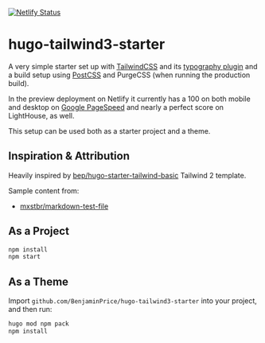 [![Netlify Status](https://api.netlify.com/api/v1/badges/cd6844a5-dc30-46a2-9068-642aa177ac57/deploy-status)](https://app.netlify.com/sites/cocky-pare-3da5d5/deploys)
# hugo-tailwind3-starter

A very simple starter set up with [TailwindCSS](https://tailwindcss.com/) and its [typography plugin](https://tailwindcss.com/docs/typography-plugin) and a build setup using [PostCSS](https://postcss.org/) and PurgeCSS (when running the production build).

In the preview deployment on Netlify it currently has a 100 on both mobile and desktop on [Google PageSpeed](https://developers.google.com/speed/pagespeed/insights/?url=https%3A%2F%2Fcocky-pare-3da5d5.netlify.app%2F&tab=mobile) and nearly a perfect score on LightHouse, as well.


This setup can be used both as a starter project and a theme.

## Inspiration & Attribution
Heavily inspired by [bep/hugo-starter-tailwind-basic](https://github.com/bep/hugo-starter-tailwind-basic) Tailwind 2 template.

Sample content from:
- [mxstbr/markdown-test-file](https://github.com/mxstbr/markdown-test-file)

## As a Project

```bash
npm install
npm start
```

## As a Theme

Import `github.com/BenjaminPrice/hugo-tailwind3-starter` into your project, and then run:

```bash
hugo mod npm pack
npm install
```